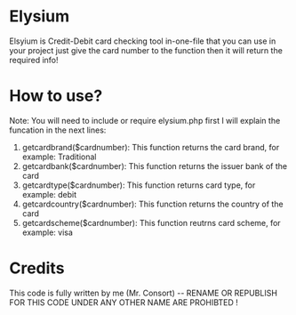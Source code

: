 # Elysium
Elsyium is Credit-Debit card checking tool in-one-file that you can use in your project just give the card number to the function then it will return the required info!
# How to use?
Note: You will need to include or require elysium.php first
I will explain the funcation in the next lines:
1. getcardbrand($cardnumber): This function returns the card brand, for example: Traditional
2. getcardbank($cardnumber): This function returns the issuer bank of the card
3. getcardtype($cardnumber): This function returns card type, for example: debit
4. getcardcountry($cardnumber): This function returns the country of the card
5. getcardscheme($cardnumber): This function reutrns card scheme, for example: visa
# Credits
This code is fully written by me (Mr. Consort) -- RENAME OR REPUBLISH FOR THIS CODE UNDER ANY OTHER NAME ARE PROHIBTED !
